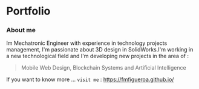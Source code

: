 # Portfolio

### About me
Im Mechatronic Engineer with experience in technology projects management, I'm passionate about 3D design in SolidWorks.I'm working in a new technological field and I'm developing new projects in the area of :

> Mobile Web Design,
> Blockchain Systems and
> Artificial Intelligence

If you want to know more ... `visit me` : <https://fmfigueroa.github.io/>
